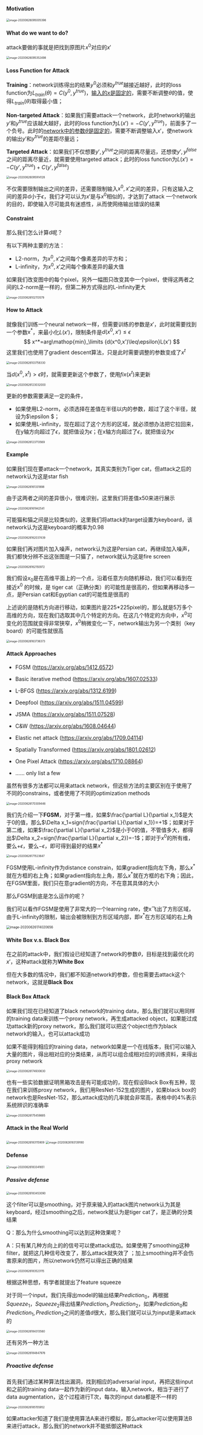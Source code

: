 #### Motivation

<img src="../image/image-20200626095005396.png" alt="image-20200626095005396" style="zoom:50%;" />

#### What do we want to do?

attack要做的事就是把找到原图片$x^0$对应的$x'$

<img src="../image/image-20200626095352498.png" alt="image-20200626095352498" style="zoom:50%;" />

#### Loss Function for Attack

**Training**：network训练得出的结果$y^0$必须和$y^{true}$越接近越好，此时的loss function为$L_{train}(\theta)=C(y^0,y^{true})$，<u>输入的$x$是固定的</u>，需要不断调整$\theta$的值，使得$L_{train}(\theta)$取得最小值；

**Non-targeted Attack**：如果我们需要attack一个network，此时network的输出$y'$和$y^{true}$应该越大越好，此时的loss function为$L(x')=-C(y',y^{true})$，前面多了一个负号。此时的<u>network中的参数$\theta$是固定的</u>，需要不断调整输入$x'$，使network的输出$y'$和$y^{true}$的差距尽量远；

**Targeted Attack**：如果我们不仅想要$y',y^{true}$之间的距离尽量远，还想使$y',y^{false}$之间的距离尽量近，就需要使用targeted attack；此时的loss function为$L(x')=-C(y',y^{true})+C(y',y^{false})$

<img src="../image/image-20200626095914128.png" alt="image-20200626095914128" style="zoom:50%;" />

不仅需要限制输出之间的差异，还需要限制输入$x^0,x'$之间的差异，只有这输入之间的差异d小于$\epsilon$，我们才可以认为$x'$是与$x^0$相似的，才达到了attack 一个network的目的，即使输入尽可能具有迷惑性，从而使网络输出错误的结果

#### Constraint

那么我们怎么计算d呢？

有以下两种主要的方法：

+ L2-norm，为$x^0,x'$之间每个像素差异的平方和；
+ L-infinity，为$x^0,x'$之间每个像素差异的最大值

如果我们改变图中的每个pixel，另外一幅图只改变其中一个pixel，使得这两者之间的L2-norm是一样的，但第二种方式得出的L-infinity更大

<img src="../image/image-20200626102113579.png" alt="image-20200626102113579" style="zoom:50%;" />

#### How to Attack

就像我们训练一个neural network一样，但需要训练的参数是$x'$，此时就需要找到一个参数$x^*$，来最小化$L(x')$，限制条件是$d(x^0,x')\leq\epsilon$
$$
x^*=arg\mathop{min}_\limits {d(x^0,x')\leq\epsilon}L(x')
$$
这里我们也使用了gradient descent算法，只是此时需要调整的参数变成了$x^t$

<img src="../image/image-20200626103758330.png" alt="image-20200626103758330" style="zoom:50%;" />

当$d(x^0,x^t)>\epsilon$时，就需要更新这个参数了，使用$fix(x^t)$来更新

<img src="../image/image-20200626123032000.png" alt="image-20200626123032000" style="zoom:50%;" />

更新的参数需要满足一定的条件，

+ 如果使用L2-norm，必须选择在差值在半径以内的参数，超过了这个半径，就设为$\epsilon $；
+ 如果使用L-infinity，现在超过了这个方形的区域，就必须想办法把它拉回来，在y轴方向超过了$\epsilon$，就把值设为$\epsilon$；在x轴方向超过了$\epsilon$，就把值设为$\epsilon$

<img src="../image/image-20200626123713569.png" alt="image-20200626123713569" style="zoom:50%;" />

#### Example

如果我们现在要attack一个network，其真实类别为Tiger cat，但attack之后的network认为这是star fish

<img src="../image/image-20200626161331898.png" alt="image-20200626161331898" style="zoom:50%;" />

由于这两者之间的差异很小，很难识别，这里我们将差值x50来进行展示

<img src="../image/image-20200626161942541.png" alt="image-20200626161942541" style="zoom:50%;" />

可能猫和猫之间是比较类似的，这里我们将attack的target设置为keyboard，该network认为这是keyboard的概率为0.98

<img src="../image/image-20200626162037439.png" alt="image-20200626162037439" style="zoom:50%;" />

如果我们再对图片加入噪声，network认为这是Persian cat，再继续加入噪声，我们都快分辨不出这张图是一只猫了，network就认为这是fire screen

<img src="../image/image-20200626162150972.png" alt="image-20200626162150972" style="zoom:50%;" />

我们假设$x_0$是在高维平面上的一个点，沿着任意方向随机移动，我们可以看到在接近$x^0$ 的时候，是 tiger cat（正确分类）的可能性是很高的，但如果再移动多一点，是Persian cat和Egyptian cat的可能性是很高的 

上述说的是随机方向进行移动，如果图片是225*225pixel的，那么就是5万多个高维的方向，现在我们选取其中几个特定的方向。在这几个特定的方向中，$x^0$可变化的范围就变得非常狭窄，$x^0$稍微变化一下，network输出为另一个类别（key board）的可能性就很高

<img src="../image/image-20200626163736373.png" alt="image-20200626163736373" style="zoom:50%;" />

#### Attack Approaches

+ FGSM (https://arxiv.org/abs/1412.6572)

+ Basic iterative method (https://arxiv.org/abs/1607.02533) 

+  L-BFGS (https://arxiv.org/abs/1312.6199)
+  Deepfool (https://arxiv.org/abs/1511.04599)
+  JSMA (https://arxiv.org/abs/1511.07528)
+  C&W (https://arxiv.org/abs/1608.04644)
+  Elastic net attack (https://arxiv.org/abs/1709.04114)
+  Spatially Transformed (https://arxiv.org/abs/1801.02612) 
+ One Pixel Attack (https://arxiv.org/abs/1710.08864)
+  ...... only list a few

虽然有很多方法都可以用来attack network，但这些方法的主要区别在于使用了不同的constrains，或者使用了不同的optimization methods

<img src="../image/image-20200626170309446.png" alt="image-20200626170309446" style="zoom:50%;" />

我们先介绍一下**FGSM**，对于第一维，如果$\frac{\partial L}{\partial x_1}$是大于0的值，那么$\Delta x_1=sign(\frac{\partial L}{\partial x_1})=+1$；如果对于第二维，如果$\frac{\partial L}{\partial x_2}$是小于0的值，不管值多大，都得出$\Delta x_2=sign(\frac{\partial L}{\partial x_2})=-1$；即对于$x^0$的所有维，要么$+\epsilon$，要么$-\epsilon$，即可得到最好的结果$x^*$

<img src="../image/image-20200626171523647.png" alt="image-20200626171523647" style="zoom:50%;" />

FGSM使用L-infinity作为distance constrain，如果gradient指向左下角，那么$x^*$就在方框的右上角；如果gradient指向左上角，那么$x^*$就在方框的右下角；因此，在FGSM里面，我们只在意gradient的方向，不在意其具体的大小 

那么FGSM到底是怎么运作的呢？

我们可以看作FGSM是使用了非常大的一个learning rate，使x飞出了方形区域，由于L-infinity的限制，输出会被限制到方形区域内部，即$x^*$在方形区域的右上角

<img src="../image/image-20200626174020656.png" alt="image-20200626174020656" style="zoom:60%;" />

#### White Box v.s. Black Box

在之前的attack中，我们假设已经知道了network的参数$\theta$，目标是找到最优化的$x'$，这种attack就称为**White Box**

但在大多数的情况中，我们都不知道network的参数，但也需要去attack这个network，这就是**Black Box**

#### Black Box Attack

如果我们现在已经知道了black network的training data，那么我们就可以用同样的training data来训练一个proxy network，再生成attacked object，如果能过成功attack新的proxy network，那么我们就可以把这个object也作为black network的输入，也可以attack成功

如果不能得到相应的training data，network如果是一个在线版本，我们可以输入大量的图片，得出相对应的分类结果，从而可以组合成相对应的训练资料，来得出proxy network

<img src="../image/image-20200626174930630.png" alt="image-20200626174930630" style="zoom:50%;" />

也有一些实验数据证明黑箱攻击是有可能成功的，现在假设Black Box有五种，现在我们来训练proxy network，我们用ResNet-152生成的图片，如果black box的network也是ResNet-152，那么attack成功的几率就会非常高，表格中的4%表示系统辨识的准确率

<img src="../image/image-20200626175459885.png" alt="image-20200626175459885" style="zoom:50%;" />

#### Attack in the Real World

<img src="../image/image-20200626183115909.png" alt="image-20200626183115909" style="zoom:50%;" />

<img src="../image/image-20200626183139180.png" alt="image-20200626183139180" style="zoom:50%;" />

#### Defense

<img src="../image/image-20200626183341651.png" alt="image-20200626183341651" style="zoom:50%;" />

##### Passive defense

<img src="../image/image-20200626183453090.png" alt="image-20200626183453090" style="zoom:50%;" />

这个filter可以是smoothing，对于原来输入的attack图片network认为其是keyboard，经过smoothing之后，network就认为是tiger cat了，是正确的分类结果

Q：那么为什么smoothing可以达到这种效果呢？

A：只有某几种方向上的的信号可以使attack成功。如果使用了smoothing这种filter，就把这几种信号改变了，那么attack就失效了 ；加上smoothing并不会伤害原来的图片，所以network仍然可以得出正确的结果

<img src="../image/image-20200626183523115.png" alt="image-20200626183523115" style="zoom:50%;" />

根据这种思想，有学者就提出了feature squeeze

对于同一个input，我们先得出model的输出结果$Prediction_0$，再根据$Squeeze_1，Squeeze_2$得出结果$Prediction_1,Prediction_2$，如果$Prediction_0$和$Prediction_1,Prediction_2$之间的差值d很大，那么我们就可以认为input是来attack的

<img src="../image/image-20200626184313560.png" alt="image-20200626184313560" style="zoom:50%;" />

还有另外一种方法

<img src="../image/image-20200626184847976.png" alt="image-20200626184847976" style="zoom:50%;" />

##### Proactive defense

首先我们通过某种算法找出漏洞，找到相应的adversarial input，再把这些input和之前的training data一起作为新的input data，输入network，相当于进行了data augmentation，这个过程进行T次，每次的input data都是不一样的

<img src="../image/image-20200626185155952.png" alt="image-20200626185155952" style="zoom:50%;" />

如果attacker知道了我们是使用算法A来进行模拟，那么attacker可以使用算法B来进行attack，那么我们的network并不能抵御这种attack